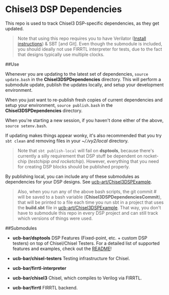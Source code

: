 Chisel3 DSP Dependencies
===================

This repo is used to track Chisel3 DSP-specific dependencies, as they get updated. 

> Note that using this repo requires you to have Verilator ([Install instructions](https://www.veripool.org/projects/verilator/wiki/Installing)) & SBT [and Git]. Even though the submodule is included, you should ideally not use FIRRTL interpreter for tests, due to the fact that designs typically use multiple clocks. 

##Use

Whenever you are updating to the latest set of dependencies,  `source update.bash` in the **Chisel3DSPDependencies** directory. This will perform a submodule update, publish the updates locally, and setup your development environment.

When you just want to re-publish fresh copies of current dependencies and setup your environment, `source publish.bash` in the **Chisel3DSPDependencies** directory.

When you're starting a new session, if you haven't done either of the above, `source setenv.bash`.  

If updating makes things appear wonky, it's also recommended that you try `sbt clean` and removing files in your *~/.ivy2/local* directory.

> Note that `sbt publish-local` will fail on **dsptools**, because there's currently a silly requirement that DSP stuff be dependent on rocket-chip (*testchipip and rocketchip*). However, everything that you need for creating DSP blocks should be published properly. 

By publishing local, you can include any of these submodules as dependencies for your DSP designs. See [ucb-art/Chisel3DSPExample](https://github.com/ucb-art/Chisel3DSPExample). 

> Also, when you run any of the above bash scripts, the git commit # will be saved to a bash variable (**Chisel3DSPDependenciesCommit**), that will be printed to a file each time you run sbt in a project that uses the **build.sbt** file in [ucb-art/Chisel3DSPExample](https://github.com/ucb-art/Chisel3DSPExample). That way, you don't have to submodule this repo in every DSP project and can still track which versions of things were used. 

##Submodules

* **ucb-bar/dsptools**
DSP Features (Fixed-point, etc. + custom DSP testers) on top of Chisel/Chisel Testers. For a detailed list of supported features and examples, check out the [README](https://github.com/ucb-bar/dsptools/blob/add_ops/src/main/scala/dsptools/numbers/README.md)!

* **ucb-bar/chisel-testers**
Testing infrastructure for Chisel.

* **ucb-bar/firrtl-interpreter**

* **ucb-bar/chisel3**
Chisel, which compiles to Verilog via FIRRTL.

* **ucb-bar/firrtl**
FIRRTL backend.